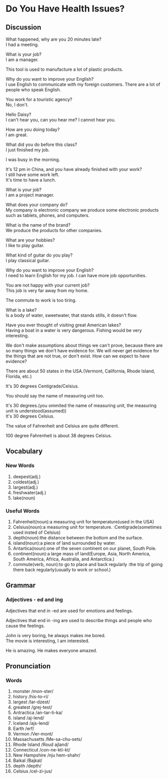 # Do You Have Health Issues?
## Discussion
What happened, why are you 20 minutes late?  
I had a meeting.  

What is your job?  
I am a manager.  

This tool is used to manufacture a lot of plastic products.  

Why do you want to improve your English?  
I use English to communicate with my foreign customers. There are a lot of people who speak English.  

You work for a touristic agency?  
No, I don't.  

Hello Daisy?  
I can't hear you, can you hear me?
I cannot hear you.  

How are you doing today?   
I am great.  

What did you do before this class?  
I just finished my job.  

I was busy in the morning.  

It's 12 pm in China, and you have already finished with your work?  
I still have some work left.  
It's time to have a lunch.  

What is your job?  
I am a project manager.  

What does your company do?  
My company is electronic company we produce some electronic products such as tablets, phones, and computers.  

What is the name of the brand?  
We produce the products for other companies.  

What are your hobbies?  
I like to play guitar.  

What kind of guitar do you play?  
I play classical guitar.  

Why do you want to improve your English?  
I need to learn English for my job. I can have more job opportunities.   

You are not happy with your current job?  
This job is very far away from my home.  

The commute to work is too tiring.  

What is a lake?  
Is a body of water, sweetwater, that stands stills, it doesn't flow. 

Have you ever thought of visiting great American lakes?  
Having a boat in a water is very dangerous. Fishing would be very interesting.   

We don't make assumptions about things we can't prove, because there are so many things we don't have evidence for. We will never get evidence for the things that are not true, or don't exist. How can we expect to have evidence?  

There are about 50 states in the USA.(Vermont, California, Rhode Island, Florida, etc.)  

It's 30 degrees Centigrade/Celsius.  

You should say the name of measuring unit too.  

It's 30 degrees.(you ommited the name of measuring unit, the measuring unit is understood(assumed))  
It's 30 degrees Celsius.  

The value of Fahrenheit and Celsius are quite different.  

100 degree Fahrenheit is about 38 degrees Celsius.  

## Vocabulary
### New Words
1. deepest(adj.)
1. coldest(adj.)
1. largest(adj.)
1. freshwater(adj.)
1. lake(noun)

### Useful Words
1. Fahrenheit(noun):a measuring unit for temperature(used in the USA)
1. Celsius(noun):a measuring unit for temperature. :Centigrade(sometimes used insted of Celsius)
1. depth(noun):the distance between the bottom and the surface.
1. island(noun):a piece of land surrounded by water.
1. Antartica(noun):one of the seven continent on our planet, South Pole.
1. continent(noun):a large mass of land(Europe, Asia, North America, South America, Africa, Australia, and Antarctica.)
1. commute(verb, noun):to go to place and back regularly :the trip of going there back regularly(usually to work or school.)

## Grammar
### Adjectives - ed and ing
Adjectives that end in -ed are used for emotions and feelings.  

Adjectives that end in -ing are used to describe things and people who cause the feelings.  

John is very boring, he always makes me bored.  
The movie is interesting, I am interested.  

He is amazing. He makes everyone amazed.   

## Pronunciation
### Words
1. monster /mon-ster/
1. history /his-to-ri/
1. largest /lar-dzest/
1. greatest /grej-test/
1. Antractica /an-tar-ti-ka/
1. island /aj-lend/
1. Iceland /ajs-lend/
1. Earth /erf/
1. Vermon /Ver-mont/
1. Massachusetts /Me-sa-chu-sets/
1. Rhode Island /Roud ajland/
1. Connecticut /con-ne-kti-kt/
1. New Hampshire /nju hem-shahr/
1. Baikal /Bajkal/
1. depth /depth/
1. Celsius /cel-zi-jus/


